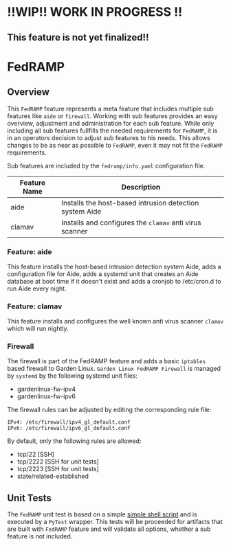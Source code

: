 # !!WIP!! WORK IN PROGRESS !!
## This feature is not yet finalized!!
# FedRAMP 
## Overview
This `FedRAMP` feature represents a meta feature that includes multiple sub features like `aide` or `firewall`. Working with sub features provides an easy overview, adjustment and administration for each sub feature. While only including all sub features fullfills the needed requirements for `FedRAMP`, it is in an operators decision to adjust sub features to his needs. This allows changes to be as near as possible to `FedRAMP`, even it may not fit the `FedRAMP` requirements.

Sub features are included by the `fedramp/info.yaml` configuration file. 

| Feature Name | Description |
|---|---|
| aide | Installs the host-based intrusion detection system Aide |
| clamav | Installs and configures the `clamav` anti virus scanner |

### Feature: aide
This feature installs the host-based intrusion detection system Aide, adds a configuration file for Aide, adds a systemd unit that creates an Aide database at boot time if it doesn't exist and adds a cronjob to /etc/cron.d to run Aide every night.

### Feature: clamav
This feature installs and configures the well known anti virus scanner `clamav` which will run nightly.

### Firewall
The firewall is part of the FedRAMP feature and adds a basic `iptables` based firewall to Garden Linux. `Garden Linux FedRAMP Firewall`
 is managed by `systemd` by the following systemd unit files:

* gardenlinux-fw-ipv4
* gardenlinux-fw-ipv6

The firewall rules can be adjusted by editing the corresponding rule file:
```
IPv4: /etc/firewall/ipv4_gl_default.conf
IPv6: /etc/firewall/ipv6_gl_default.conf 
```

By default, only the following rules are allowed:

 * tcp/22 [SSH]
 * tcp/2222 [SSH for unit tests]
 * tcp/2223 [SSH for unit tests]
 * state/related-established

## Unit Tests
The `FedRAMP` unit test is based on a simple [simple shell script](tests/test.sh) and is executed by a `PyTest` wrapper. This tests will be proceeded for artifacts that are built with `FedRAMP` feature and will validate all options, whether a sub feature is not included.
